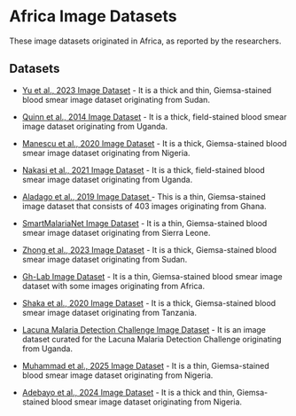 # Africa Image Datasets
These image datasets originated in Africa, as reported by the researchers.

## Datasets
+ [Yu et al., 2023 Image Dataset](https://itunuisewon.github.io/Malaria_Blood_Film_Images/All_Datasets/Yu_et_al.,_2023_Dataset.html) - It is a thick and thin, Giemsa-stained blood smear image dataset originating from Sudan.

+ [Quinn et al., 2014 Image Dataset](https://itunuisewon.github.io/Malaria_Blood_Film_Images/All_Datasets/Quinn_et_al.,_2014_Dataset.html) - It is a thick, field-stained blood smear image dataset originating from Uganda.

+ [Manescu et al., 2020 Image Dataset](https://itunuisewon.github.io/Malaria_Blood_Film_Images/All_Datasets/Manescu_et_al.,_2020_Dataset.html) - It is a thick, Giemsa-stained blood smear image dataset originating from Nigeria.

+ [Nakasi et al., 2021 Image Dataset](https://itunuisewon.github.io/Malaria_Blood_Film_Images/All_Datasets/Nakasi_et_al.,_2021_Dataset.html) - It is a thick, field-stained blood smear image dataset originating from Uganda.

+ [Aladago et al., 2019 Image Dataset ](https://itunuisewon.github.io/Malaria_Blood_Film_Images/All_Datasets/Aladago_et_al.,_2019.html) - This is a thin, Giemsa-stained image dataset that consists of 403 images originating from Ghana.

+ [SmartMalariaNet Image Dataset](https://itunuisewon.github.io/Malaria_Blood_Film_Images/All_Datasets/SmartMalariaNet.html) - It is a thin, Giemsa-stained blood smear image dataset originating from Sierra Leone.

+ [Zhong et al., 2023 Image Dataset](https://itunuisewon.github.io/Malaria_Blood_Film_Images/All_Datasets/Zhong_et_al.,_2023_Dataset.html) - It is a thick, Giemsa-stained blood smear image dataset originating from Sudan.

+ [Gh-Lab Image Dataset](https://itunuisewon.github.io/Malaria_Blood_Film_Images/All_Datasets/Gh-Lab_Dataset.html) - It is a thin, Giemsa-stained blood smear image dataset with some images originating from Africa.

+ [Shaka et al., 2020 Image Dataset](https://itunuisewon.github.io/Malaria_Blood_Film_Images/All_Datasets/Shaka_et_al.,_2020_Dataset.html) - It is a thick, Giemsa-stained blood smear image dataset originating from Tanzania.

+ [Lacuna Malaria Detection Challenge Image Dataset]() - It is an image dataset curated for the Lacuna Malaria Detection Challenge originating from Uganda.

+ [Muhammad et al., 2025 Image Dataset](https://github.com/ItunuIsewon/Malaria_Blood_Film_Images/blob/main/All_Datasets/Muhammad_et_al.%2C_2025_Dataset.md) - It is a thin, Giemsa-stained blood smear image dataset originating from Nigeria.

+ [Adebayo et al., 2024 Image Dataset](https://github.com/ItunuIsewon/Malaria_Blood_Film_Images/blob/main/All_Datasets/Adebayo_et_al.%2C_2024_Dataset.md) - It is a thick and thin, Giemsa-stained blood smear image dataset originating from Nigeria.

  
